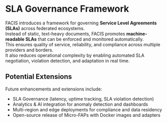 # SLA Governance Framework
FACIS introduces a framework for governing **Service Level Agreements (SLAs)** across federated ecosystems.  
Instead of static, text-heavy documents, FACIS promotes **machine-readable SLAs** that can be enforced and monitored automatically.  
This ensures quality of service, reliability, and compliance across multiple providers and borders.  
It also reduces operational complexity by enabling automated SLA negotiation, violation detection, and adaptation in real time.  

## Potential Extensions  
Future enhancements and extensions include:  
- SLA Governance (latency, uptime tracking, SLA violation detection)  
- Analytics & AI integration for anomaly detection and dashboards  
- Multi-region and edge deployments for compliance and data residency  
- Open-source release of Micro-FAPs with Docker images and adapters  

